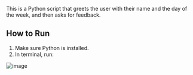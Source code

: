 This is a Python script that greets the user with their name and the day of the week, and then asks for feedback.

## How to Run

1. Make sure Python is installed.
2. In terminal, run:


![image](https://github.com/user-attachments/assets/ddbe348a-e334-4b03-a815-2aa0dd4d212b)
